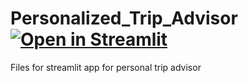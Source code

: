 # Personalized_Trip_Advisor [![Open in Streamlit](https://static.streamlit.io/badges/streamlit_badge_black_white.svg)](https://share.streamlit.io/navish92/personalized_trip_advisor/main/streamlit_attractions_recommender.py)
Files for streamlit app for personal trip advisor
